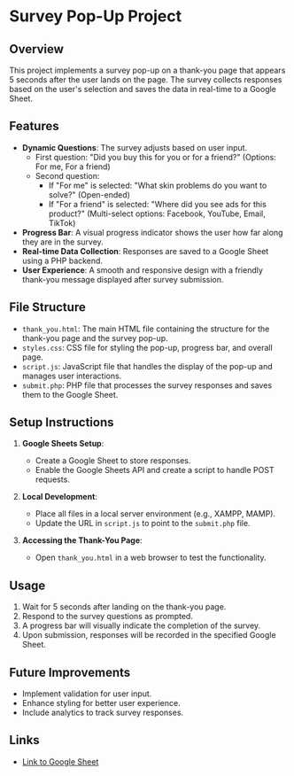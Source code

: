 # Survey Pop-Up Project

## Overview
This project implements a survey pop-up on a thank-you page that appears 5 seconds after the user lands on the page. The survey collects responses based on the user's selection and saves the data in real-time to a Google Sheet.

## Features
- **Dynamic Questions**: The survey adjusts based on user input.
  - First question: "Did you buy this for you or for a friend?" (Options: For me, For a friend)
  - Second question:
    - If "For me" is selected: "What skin problems do you want to solve?" (Open-ended)
    - If "For a friend" is selected: "Where did you see ads for this product?" (Multi-select options: Facebook, YouTube, Email, TikTok)
- **Progress Bar**: A visual progress indicator shows the user how far along they are in the survey.
- **Real-time Data Collection**: Responses are saved to a Google Sheet using a PHP backend.
- **User Experience**: A smooth and responsive design with a friendly thank-you message displayed after survey submission.

## File Structure
- `thank_you.html`: The main HTML file containing the structure for the thank-you page and the survey pop-up.
- `styles.css`: CSS file for styling the pop-up, progress bar, and overall page.
- `script.js`: JavaScript file that handles the display of the pop-up and manages user interactions.
- `submit.php`: PHP file that processes the survey responses and saves them to the Google Sheet.

## Setup Instructions
1. **Google Sheets Setup**:
   - Create a Google Sheet to store responses.
   - Enable the Google Sheets API and create a script to handle POST requests.

2. **Local Development**:
   - Place all files in a local server environment (e.g., XAMPP, MAMP).
   - Update the URL in `script.js` to point to the `submit.php` file.

3. **Accessing the Thank-You Page**:
   - Open `thank_you.html` in a web browser to test the functionality.

## Usage
1. Wait for 5 seconds after landing on the thank-you page.
2. Respond to the survey questions as prompted.
3. A progress bar will visually indicate the completion of the survey.
4. Upon submission, responses will be recorded in the specified Google Sheet.

## Future Improvements
- Implement validation for user input.
- Enhance styling for better user experience.
- Include analytics to track survey responses.

## Links
- [Link to Google Sheet](insert-your-google-sheet-link-here)
